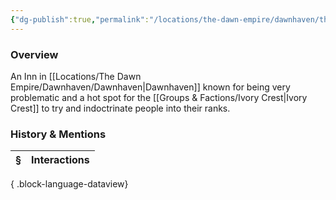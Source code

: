 ```yaml
---
{"dg-publish":true,"permalink":"/locations/the-dawn-empire/dawnhaven/the-silent-shade/","tags":["Discovered"],"updated":"2025-06-11T21:48:12.139+01:00"}
---
```


### Overview
An Inn in [[Locations/The Dawn Empire/Dawnhaven/Dawnhaven\|Dawnhaven]] known for being very problematic and a hot spot for the [[Groups & Factions/Ivory Crest\|Ivory Crest]] to try and indoctrinate people into their ranks.  

### History & Mentions
| § | Interactions |
| - | ------------ |

{ .block-language-dataview}